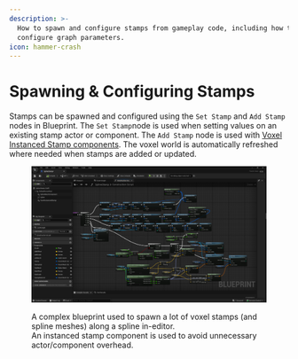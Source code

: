 ```yaml
---
description: >-
  How to spawn and configure stamps from gameplay code, including how to
  configure graph parameters.
icon: hammer-crash
---
```


# Spawning & Configuring Stamps

Stamps can be spawned and configured using the `Set Stamp` and `Add Stamp` nodes in Blueprint. The `Set Stamp`node is used when setting values on an existing stamp actor or component. The `Add Stamp` node is used with [Voxel Instanced Stamp components](../../working-with-stamps/instanced-stamps.md). The voxel world is automatically refreshed where needed when stamps are added or updated.

<figure><img src="../../../.gitbook/assets/image.png" alt=""><figcaption><p>A complex blueprint used to spawn a lot of voxel stamps (and spline meshes) along a spline in-editor. <br>An instanced stamp component is used to avoid unnecessary actor/component overhead. </p></figcaption></figure>
